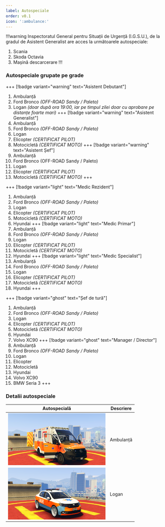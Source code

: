 ```yaml
---
label: Autospeciale
order: v0.1
icon: ':ambulance:'
---
```


!!!warning
Inspectoratul General pentru Situații de Urgență (I.G.S.U.), de la gradul de Asistent Generalist are acces la următoarele autospeciale:
1. Scania
2. Skoda Octavia
3. Mașină descarcerare
!!!

### Autospeciale grupate pe grade
+++ [!badge variant="warning" text="Asistent Debutant"]
1. Ambulanță
2. Ford Bronco *(OFF-ROAD Sandy / Paleto)*
3. Logan *(doar după ora 19:00, iar pe timpul zilei doar cu aprobare pe distanțe foarte mari)*
+++ [!badge variant="warning" text="Asistent Generalist"]
1. Ambulanță
2. Ford Bronco *(OFF-ROAD Sandy / Paleto)*
3. Logan
4. Elicopter *(CERTIFICAT PILOT)*
5. Motocicletă *(CERTIFICAT MOTO)*
+++ [!badge variant="warning" text="Asistent Șef"]
1. Ambulanță
2. Ford Bronco (OFF-ROAD Sandy / Paleto)
3. Logan
4. Elicopter *(CERTIFICAT PILOT)*
5. Motocicletă *(CERTIFICAT MOTO)*
+++

+++ [!badge variant="light" text="Medic Rezident"]
1. Ambulanță
2. Ford Bronco *(OFF-ROAD Sandy / Paleto)*
3. Logan
4. Elicopter *(CERTIFICAT PILOT)*
5. Motocicletă *(CERTIFICAT MOTO)*
6. Hyundai
+++ [!badge variant="light" text="Medic Primar"]
1. Ambulanță
2. Ford Bronco *(OFF-ROAD Sandy / Paleto)*
3. Logan
4. Elicopter *(CERTIFICAT PILOT)*
5. Motocicletă *(CERTIFICAT MOTO)*
6. Hyundai
+++ [!badge variant="light" text="Medic Specialist"]
1. Ambulanță
2. Ford Bronco *(OFF-ROAD Sandy / Paleto)*
3. Logan
4. Elicopter *(CERTIFICAT PILOT)*
5. Motocicletă *(CERTIFICAT MOTO)*
6. Hyundai
+++

+++ [!badge variant="ghost" text="Șef de tură"]
1. Ambulanță
2. Ford Bronco *(OFF-ROAD Sandy / Paleto)*
3. Logan
4. Elicopter *(CERTIFICAT PILOT)*
5. Motocicletă *(CERTIFICAT MOTO)*
6. Hyundai
7. Volvo XC90
+++ [!badge variant="ghost" text="Manager / Director"]
1. Ambulanță
2. Ford Bronco *(OFF-ROAD Sandy / Paleto)*
3. Logan
4. Elicopter 
5. Motocicletă 
6. Hyundai
7. Volvo XC90
8. BMW Seria 3
+++

### Detalii autospeciale
Autospecială   | Descriere
---    | ---
<img src="/echipament/img/ambulanta.png" alt="ambulanta" width="308" height="164"/>  | Ambulanță
<img src="/echipament/img/logan.png" alt="ambulanta" width="308" height="164"/> | Logan